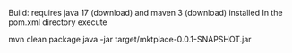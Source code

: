 Build: requires java 17 (download) and maven 3 (download) installed
In the pom.xml directory execute

mvn clean package
java -jar target/mktplace-0.0.1-SNAPSHOT.jar

